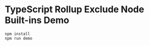 TypeScript Rollup Exclude Node Built-ins Demo
======================


```
npm install
npm run demo
```
